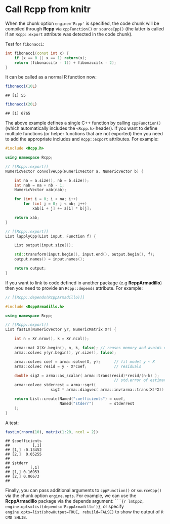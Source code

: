 # Call Rcpp from knitr




When the chunk option `engine='Rcpp'` is specified, the code chunk will be compiled through **Rcpp** via `cppFunction()` or `sourceCpp()` (the latter is called if an `Rcpp::export` attribute was detected in the code chunk).

Test for `fibonacci`:


```cpp
int fibonacci(const int x) {
    if (x == 0 || x == 1) return(x);
    return (fibonacci(x - 1)) + fibonacci(x - 2);
}
```


It can be called as a normal R function now:


```r
fibonacci(10L)
```

```
## [1] 55
```

```r
fibonacci(20L)
```

```
## [1] 6765
```


The above example defines a single C++ function by calling `cppFunction()`(which automatically includes the `<Rcpp.h>` header). If you want to define multiple functions (or helper functions that are not exported) then you need to add the appropriate includes and `Rcpp::export` attributes. For example:


```cpp
#include <Rcpp.h>

using namespace Rcpp;

// [[Rcpp::export]]
NumericVector convolveCpp(NumericVector a, NumericVector b) {

    int na = a.size(), nb = b.size();
    int nab = na + nb - 1;
    NumericVector xab(nab);

    for (int i = 0; i < na; i++)
        for (int j = 0; j < nb; j++)
            xab[i + j] += a[i] * b[j];

    return xab;
}

// [[Rcpp::export]]
List lapplyCpp(List input, Function f) {

    List output(input.size());

    std::transform(input.begin(), input.end(), output.begin(), f);
    output.names() = input.names();

    return output;
}
```


If you want to link to code defined in another package (e.g **RcppArmadillo**) then you need to provide an `Rcpp::depends` attribute. For example:


```cpp
// [[Rcpp::depends(RcppArmadillo)]]

#include <RcppArmadillo.h>

using namespace Rcpp;

// [[Rcpp::export]]
List fastLm(NumericVector yr, NumericMatrix Xr) {

    int n = Xr.nrow(), k = Xr.ncol();

    arma::mat X(Xr.begin(), n, k, false); // reuses memory and avoids extra copy
    arma::colvec y(yr.begin(), yr.size(), false);

    arma::colvec coef = arma::solve(X, y);      // fit model y ~ X
    arma::colvec resid = y - X*coef;            // residuals

    double sig2 = arma::as_scalar( arma::trans(resid)*resid/(n-k) );
                                                // std.error of estimate
    arma::colvec stderrest = arma::sqrt(
                    sig2 * arma::diagvec( arma::inv(arma::trans(X)*X)) );

    return List::create(Named("coefficients") = coef,
                        Named("stderr")       = stderrest
    );
}
```


A test:


```r
fastLm(rnorm(10), matrix(1:20, ncol = 2))
```

```
## $coefficients
##          [,1]
## [1,] -0.13452
## [2,]  0.05255
## 
## $stderr
##         [,1]
## [1,] 0.16953
## [2,] 0.06673
## 
```


Finally, you can pass additional arguments to `cppFunction()` or `sourceCpp()` via the chunk option `engine.opts`. For example, we can use the **RcppArmadillo** package via the depends argument: ```` ```{r lmCpp2, engine.opts=list(depends='RcppArmadillo')} ````, or specify `engine.opts=list(showOutput=TRUE, rebuild=FALSE)` to show the output of `R CMD SHLIB`.
